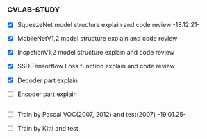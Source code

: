 ### CVLAB-STUDY  

- [x] SqueezeNet model structure explain and code review -18.12.21-  
- [x] MobileNetV1,2 model structure explain and code review   
- [x] IncpetionV1,2 model structure explain and code review  
- [x] SSD.Tensorflow Loss function explain and code review   
- [x] Decoder part explain 
- [ ] Encoder part explain 
  
  ## 
- [ ] Train by Pascal VOC(2007, 2012) and test(2007)  -19.01.25-
- [ ] Train by Kitti and test
   
